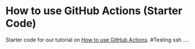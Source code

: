 # How to use GitHub Actions (Starter Code)

Starter code for our tutorial on [How to use GitHub Actions](https://londonappdeveloper.com/2021/04/04/how-to-use-github-actions/).
#Testing ssh ....
